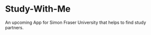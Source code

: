 Study-With-Me
=============
An upcoming App for Simon Fraser University that helps to find study partners.